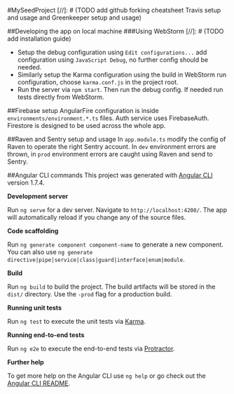 #MySeedProject
[//]: # (TODO add github forking cheatsheet Travis setup and usage and Greenkeeper setup and usage)



##Developing the app on local machine
###Using WebStorm
[//]: # (TODO add installation guide)


- Setup the debug configuration using `Edit configurations...` add configuration using `JavaScript Debug`, no further config should be needed.  
- Similarly setup the Karma configuration using the build in WebStorm run configuration, choose `karma.conf.js` in the project root.  
- Run the server via `npm start`. Then run the debug config. If needed run tests directly from WebStorm.

##Firebase setup
AngularFire configuration is inside `environments/environment.*.ts` files. Auth service uses FirebaseAuth. Firestore is designed to be used across the whole app.

##Raven and Sentry setup and usage
In `app.module.ts` modify the config of Raven to operate the right Sentry account. In `dev` environment errors are thrown, in `prod` environment errors are caught using Raven and send to Sentry.

##Angular CLI commands
This project was generated with [Angular CLI](https://github.com/angular/angular-cli) version 1.7.4.

**Development server**

Run `ng serve` for a dev server. Navigate to `http://localhost:4200/`. The app will automatically reload if you change any of the source files.

**Code scaffolding**

Run `ng generate component component-name` to generate a new component. You can also use `ng generate directive|pipe|service|class|guard|interface|enum|module`.

**Build**

Run `ng build` to build the project. The build artifacts will be stored in the `dist/` directory. Use the `-prod` flag for a production build.

**Running unit tests**

Run `ng test` to execute the unit tests via [Karma](https://karma-runner.github.io).

**Running end-to-end tests**

Run `ng e2e` to execute the end-to-end tests via [Protractor](http://www.protractortest.org/).

**Further help**

To get more help on the Angular CLI use `ng help` or go check out the [Angular CLI README](https://github.com/angular/angular-cli/blob/master/README.md).
